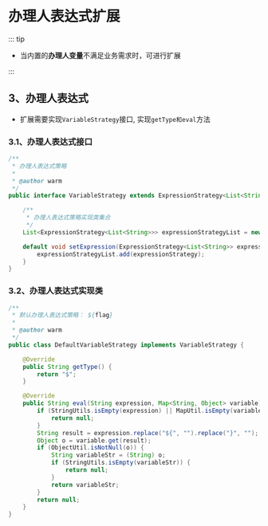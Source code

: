 # 办理人表达式扩展
<!-- @include: ../other/betweengg.md -->

::: tip
- 当内置的**办理人变量**不满足业务需求时，可进行扩展

:::

<!-- @include: ./expression_open.md -->

## 3、办理人表达式

- 扩展需要实现`VariableStrategy`接口, 实现`getType和eval`方法

### 3.1、办理人表达式接口
```java
/**
 * 办理人表达式策略
 *
 * @author warm
 */
public interface VariableStrategy extends ExpressionStrategy<List<String>> {

    /**
     * 办理人表达式策略实现类集合
     */
    List<ExpressionStrategy<List<String>>> expressionStrategyList = new ArrayList<>();

    default void setExpression(ExpressionStrategy<List<String>> expressionStrategy) {
        expressionStrategyList.add(expressionStrategy);
    }
}
```

### 3.2、办理人表达式实现类

```java
/**
 * 默认办理人表达式策略： ${flag}
 *
 * @author warm
 */
public class DefaultVariableStrategy implements VariableStrategy {

    @Override
    public String getType() {
        return "$";
    }

    @Override
    public String eval(String expression, Map<String, Object> variable) {
        if (StringUtils.isEmpty(expression) || MapUtil.isEmpty(variable)) {
            return null;
        }
        String result = expression.replace("${", "").replace("}", "");
        Object o = variable.get(result);
        if (ObjectUtil.isNotNull(o)) {
            String variableStr = (String) o;
            if (StringUtils.isEmpty(variableStr)) {
                return null;
            }
            return variableStr;
        }
        return null;
    }
}
```
